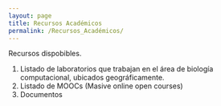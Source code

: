 ```yaml
---
layout: page
title: Recursos Académicos
permalink: /Recursos_Académicos/
---
```



Recursos dispobibles.

1. Listado de laboratorios que trabajan en el área de biología computacional, ubicados geográficamente.
2. Listado de MOOCs (Masive online open courses)
3. Documentos
